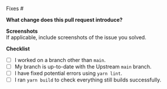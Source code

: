 <!-- Add the number of the issue this pull request is closing here -->

Fixes #

<!-- Description of the changes this pull request introduces -->

**What change does this pull request introduce?**

<!-- Screenshots of the final output -->

**Screenshots**\
If applicable, include screenshots of the issue you solved.

**Checklist**

- [ ] I worked on a branch other than `main`.
- [ ] My branch is up-to-date with the Upstream `main` branch.
- [ ] I have fixed potential errors using `yarn lint`.
- [ ] I ran `yarn build` to check everything still builds successfully.
